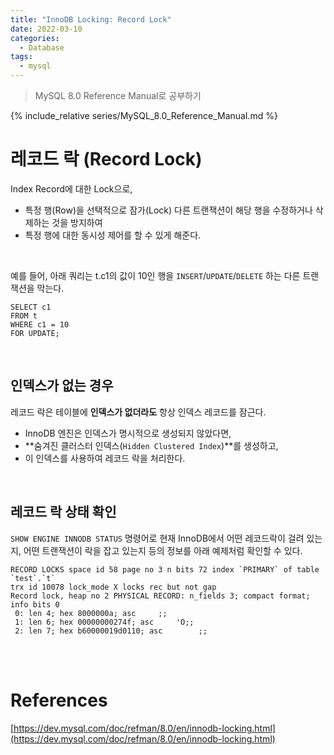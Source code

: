 ```yaml
---
title: "InnoDB Locking: Record Lock"
date: 2022-03-10
categories:
  - Database
tags:
  - mysql
---
```

> MySQL 8.0 Reference Manual로 공부하기

{% include_relative series/MySQL_8.0_Reference_Manual.md %}

# 레코드 락 (Record Lock)

Index Record에 대한 Lock으로, 
- 특정 행(Row)을 선택적으로 잠가(Lock) 다른 트랜잭션이 해당 행을 수정하거나 삭제하는 것을 방지하여 
- 특정 행에 대한 동시성 제어를 할 수 있게 해준다.  
<br>

예를 들어, 아래 쿼리는 t.c1의 값이 10인 행을 `INSERT`/`UPDATE`/`DELETE` 하는 다른 트랜잭션을 막는다.
```
SELECT c1 
FROM t 
WHERE c1 = 10 
FOR UPDATE;
```
<br>

## 인덱스가 없는 경우
레코드 락은 테이블에 **인덱스가 없더라도** 항상 인덱스 레코드를 잠근다.
- InnoDB 엔진은 인덱스가 명시적으로 생성되지 않았다면,
- **숨겨진 클러스터 인덱스(`Hidden Clustered Index`)**를 생성하고, 
- 이 인덱스를 사용하여 레코드 락을 처리한다.

<br>

## 레코드 락 상태 확인
`SHOW ENGINE INNODB STATUS` 명령어로 현재 InnoDB에서 어떤 레코드락이 걸려 있는지,
어떤 트랜잭션이 락을 잡고 있는지 등의 정보를 아래 예제처럼 확인할 수 있다.

```
RECORD LOCKS space id 58 page no 3 n bits 72 index `PRIMARY` of table `test`.`t`
trx id 10078 lock_mode X locks rec but not gap
Record lock, heap no 2 PHYSICAL RECORD: n_fields 3; compact format; info bits 0
 0: len 4; hex 8000000a; asc     ;;
 1: len 6; hex 00000000274f; asc     'O;;
 2: len 7; hex b60000019d0110; asc        ;;
```

<br>
<br>

# References

[https://dev.mysql.com/doc/refman/8.0/en/innodb-locking.html](https://dev.mysql.com/doc/refman/8.0/en/innodb-locking.html)  
